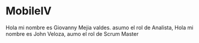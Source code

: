# MobileIV
Hola mi nombre es Giovanny Mejia valdes. asumo el rol de Analista,
Hola mi nombre es John Veloza, aumo el rol de Scrum Master
